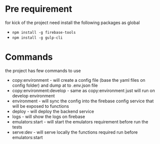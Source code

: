 # Pre requirement
for kick of the project need install the following packages as global
- `npm install -g firebase-tools`
- `npm install -g gulp-cli`


# Commands
 the project has few commands to use
 - copy:environment - will create a config file (base the yaml files on config folder) and dump at to .env.json file
 - copy:environment:develop - same as copy:environment just will run on develop environment
 - environment - will sync the config into the firebase config service that will be exposed to functions
 - deploy - will deploy the backend service
 - logs - will show the logs on firebase
 - emulators:start -  will start the emulators requirement before run the tests
 - serve:dev -  will serve locally the functions required run before emulators:start

 